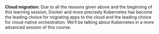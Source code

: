 **Cloud migration:** Due to all the reasons given above and the beginning of this learning session, 
Docker and more precisely Kubernetes has become the leading choice for migrating apps to the cloud and 
the leading choice for cloud-native orchestration. We’ll be talking about Kubernetes in a more advanced 
session of this course. 
